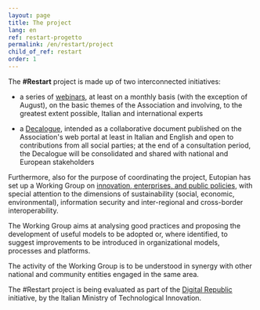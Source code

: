 ```yaml
---
layout: page
title: The project
lang: en
ref: restart-progetto
permalink: /en/restart/project
child_of_ref: restart
order: 1
---
```


The **#Restart** project is made up of two interconnected initiatives:

* a series of [webinars](/en/restart/webinars), at least on a monthly basis (with the exception of August), on the basic themes of the Association and involving, to the greatest extent possible, Italian and international experts

* a [Decalogue](/en/restart/decalogue), intended as a collaborative document published on the Association's web portal at least in Italian and English and open to contributions from all social parties; at the end of a consultation period, the Decalogue will be consolidated and shared with national and European stakeholders

Furthermore, also for the purpose of coordinating the project, Eutopian has set up a Working Group on [innovation, enterprises, and public policies](/en/working-groups/innovation-enterprises-public-policies), with special attention to the dimensions of sustainability (social, economic, environmental), information security and inter-regional and cross-border interoperability.

The Working Group aims at analysing good practices and proposing the development of useful models to be adopted or, where identified, to suggest improvements to be introduced in organizational models, processes and platforms.

The activity of the Working Group is to be understood in synergy with other national and community entities engaged in the same area.

The #Restart project is being evaluated as part of the [Digital Republic](https://innovazione.gov.it/it/repubblica-digitale/) initiative, by the Italian Ministry of Technological Innovation.
